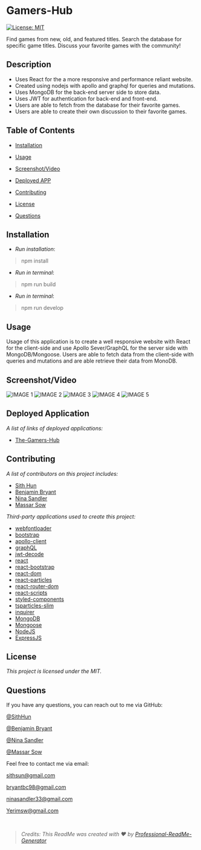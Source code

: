 # Gamers-Hub
  [![License: MIT](https://img.shields.io/badge/License-MIT-yellow.svg)](https://opensource.org/licenses/MIT)

Find games from new, old, and featured titles. Search the database for specific game titles. Discuss your favorite games with the community!

## Description
* Uses React for the a more responsive and performance reliant website.
* Created using nodejs with apollo and graphql for queries and mutations.
* Uses MongoDB for the back-end server side to store data.
* Uses JWT for authentication for back-end and front-end.
* Users are able to fetch from the database for their favorite games.
* Users are able to create their own discussion to their favorite games.

## Table of Contents
- [Installation](#installation)
- [Usage](#usage)

- [Screenshot/Video](#screenshotvideo)
- [Deployed APP](#deployed-application)
- [Contributing](#contributing)
- [License](#license)
- [Questions](#questions)

## Installation
* _Run installation_:
> npm install

* _Run in terminal_:
> npm run build

* _Run in terminal_:
> npm run develop

## Usage
Usage of this application is to create a well responsive website with React for the client-side and use Apollo Sever/GraphQL for the server side with MongoDB/Mongoose. Users are able to fetch data from the client-side with queries and mutations and are able retrieve their data from MonoDB.

## Screenshot/Video

![IMAGE 1](./assets/landing.png)
![IMAGE 2](./assets/search.png)
![IMAGE 3](./assets/profile.png)
![IMAGE 4](./assets/discussion.png)
![IMAGE 5](./assets/login.png)


## Deployed Application
*A list of links of deployed applications:*

- [The-Gamers-Hub](https://the-gamers-hub-145e411c6374.herokuapp.com/)

## Contributing
*A list of contributors on this project includes:*

* [Sith Hun](https://github.com/SithHun)
* [Benjamin Bryant](https://github.com/benbryant98)
* [Nina Sandler](https://github.com/antigravityrunner)
* [Massar Sow](https://github.com/Yerim17)


*Third-party applications used to create this project:*
* [webfontloader](#)
* [bootstrap](#)
* [apollo-client](#)
* [graphQL](#)
* [jwt-decode](#)
* [react](#)
* [react-bootstrap](#)
* [react-dom](#)
* [react-particles](#)
* [react-router-dom](#)
* [react-scripts](#)
* [styled-components](#)
* [tsparticles-slim](#)
* [inquirer](#)
* [MongoDB](#)
* [Mongoose](#)
* [NodeJS](#)
* [ExpressJS](#)

## License
*This project is licensed under the MIT.*



## Questions
If you have any questions, you can reach out to me via GitHub: 

[@SithHun](https://github.com/SithHun)

[@Benjamin Bryant](https://github.com/benbryant98)

[@Nina Sandler](https://github.com/antigravityrunner)

[@Massar Sow](https://github.com/Yerim17)

Feel free to contact me via email: 

sithsun@gmail.com

bryantbc98@gmail.com

ninasandler33@gmail.com

Yerimsw@gmail.com

<br>

> *Credits: This ReadMe was created with ❤️ by [Professional-ReadMe-Generator](https://github.com/SithHun/Professional-ReadMe-Generator)*
